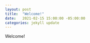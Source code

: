 ```yaml
---
layout: post
title:  "Welcome!"
date:   2021-02-15 15:00:00 -05:00:00
categories: jekyll update
---
```

Welcome!
